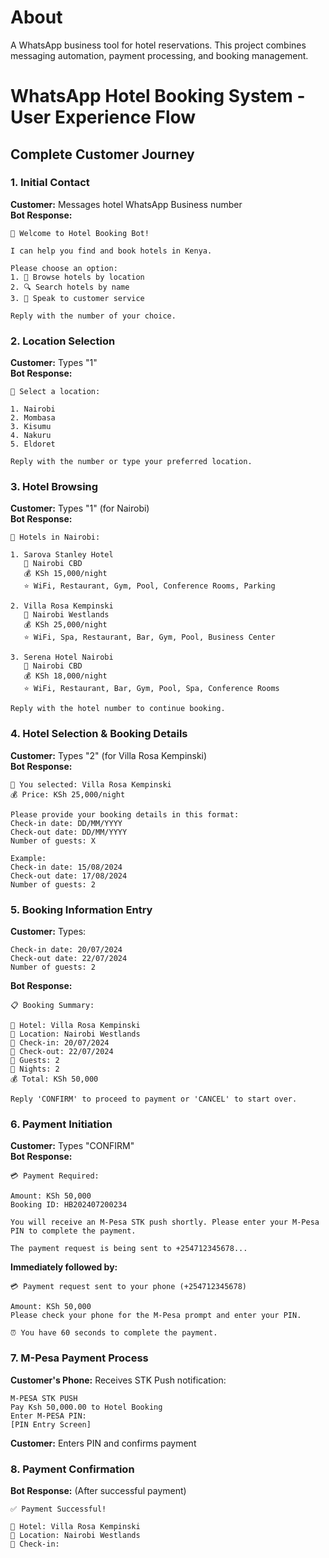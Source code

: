 # About
A WhatsApp business tool for hotel reservations. This project combines messaging automation, payment processing, and booking management.

# WhatsApp Hotel Booking System - User Experience Flow

## Complete Customer Journey

### 1. **Initial Contact** 
**Customer:** Messages hotel WhatsApp Business number  
**Bot Response:**
```
🏨 Welcome to Hotel Booking Bot!

I can help you find and book hotels in Kenya. 

Please choose an option:
1. 📍 Browse hotels by location
2. 🔍 Search hotels by name  
3. 💬 Speak to customer service

Reply with the number of your choice.
```

### 2. **Location Selection**
**Customer:** Types "1"  
**Bot Response:**
```
📍 Select a location:

1. Nairobi
2. Mombasa  
3. Kisumu
4. Nakuru
5. Eldoret

Reply with the number or type your preferred location.
```

### 3. **Hotel Browsing** 
**Customer:** Types "1" (for Nairobi)  
**Bot Response:**
```
🏨 Hotels in Nairobi:

1. Sarova Stanley Hotel
   📍 Nairobi CBD
   💰 KSh 15,000/night
   ⭐ WiFi, Restaurant, Gym, Pool, Conference Rooms, Parking

2. Villa Rosa Kempinski  
   📍 Nairobi Westlands
   💰 KSh 25,000/night
   ⭐ WiFi, Spa, Restaurant, Bar, Gym, Pool, Business Center

3. Serena Hotel Nairobi
   📍 Nairobi CBD  
   💰 KSh 18,000/night
   ⭐ WiFi, Restaurant, Bar, Gym, Pool, Spa, Conference Rooms

Reply with the hotel number to continue booking.
```

### 4. **Hotel Selection & Booking Details**
**Customer:** Types "2" (for Villa Rosa Kempinski)  
**Bot Response:**
```
🏨 You selected: Villa Rosa Kempinski
💰 Price: KSh 25,000/night

Please provide your booking details in this format:
Check-in date: DD/MM/YYYY
Check-out date: DD/MM/YYYY  
Number of guests: X

Example:
Check-in date: 15/08/2024
Check-out date: 17/08/2024
Number of guests: 2
```

### 5. **Booking Information Entry**
**Customer:** Types:
```
Check-in date: 20/07/2024
Check-out date: 22/07/2024
Number of guests: 2
```

**Bot Response:**
```
📋 Booking Summary:

🏨 Hotel: Villa Rosa Kempinski
📍 Location: Nairobi Westlands  
📅 Check-in: 20/07/2024
📅 Check-out: 22/07/2024
👥 Guests: 2
🌙 Nights: 2
💰 Total: KSh 50,000

Reply 'CONFIRM' to proceed to payment or 'CANCEL' to start over.
```

### 6. **Payment Initiation**
**Customer:** Types "CONFIRM"  
**Bot Response:**
```
💳 Payment Required:

Amount: KSh 50,000
Booking ID: HB202407200234

You will receive an M-Pesa STK push shortly. Please enter your M-Pesa PIN to complete the payment.

The payment request is being sent to +254712345678...
```

**Immediately followed by:**
```
💳 Payment request sent to your phone (+254712345678)

Amount: KSh 50,000
Please check your phone for the M-Pesa prompt and enter your PIN.

⏰ You have 60 seconds to complete the payment.
```

### 7. **M-Pesa Payment Process**
**Customer's Phone:** Receives STK Push notification:
```
M-PESA STK PUSH
Pay Ksh 50,000.00 to Hotel Booking
Enter M-PESA PIN:
[PIN Entry Screen]
```

**Customer:** Enters PIN and confirms payment

### 8. **Payment Confirmation** 
**Bot Response:** (After successful payment)
```
✅ Payment Successful!

🏨 Hotel: Villa Rosa Kempinski
📍 Location: Nairobi Westlands
📅 Check-in:

